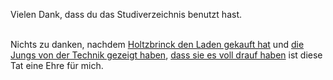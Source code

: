 <html><body><p>Vielen Dank, dass du das Studiverzeichnis benutzt hast.<br>

<br>

Nichts zu danken, nachdem <a href="http://www.golem.de/0701/49712.html" target="_blank">Holtzbrinck den Laden gekauft hat</a> und <a href="http://www.golem.de/0701/49886.html" target="_blank">die Jungs von der Technik gezeigt haben</a>, <a href="http://blog.fefe.de/?ts=bb5bbac8" target="_blank">dass sie es voll drauf haben</a> ist diese Tat eine Ehre für mich.</p></body></html>